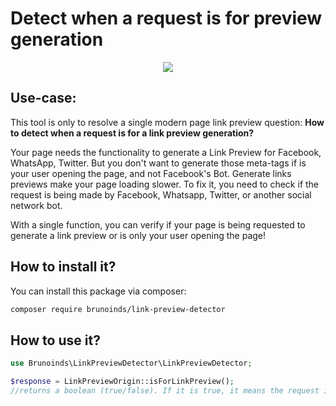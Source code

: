 # Detect when a request is for preview generation

<p align="center">
  <img src="https://raw.githubusercontent.com/brunoinds/link-preview-origin/main/link-preview-origin.png"/>
</p>

## Use-case:
This tool is only to resolve a single modern page link preview question: **How to detect when a request is for a link preview generation?**

Your page needs the functionality to generate a Link Preview for Facebook, WhatsApp, Twitter. But you don't want to generate those meta-tags if is your user opening the page, and not Facebook's Bot. Generate links previews make your page loading slower. 
To fix it, you need to check if the request is being made by Facebook, Whatsapp, Twitter, or another social network bot.

With a single function, you can verify if your page is being requested to generate a link preview or is only your user opening the page!

## How to install it?

You can install this package via composer:

```bash
composer require brunoinds/link-preview-detector
```

## How to use it?

```php
use Brunoinds\LinkPreviewDetector\LinkPreviewDetector;

$response = LinkPreviewOrigin::isForLinkPreview();
//returns a boolean (true/false). If it is true, it means the request is coming from a link preview crawler.
```
